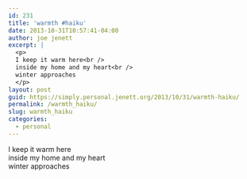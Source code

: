 ```yaml
---
id: 231
title: 'warmth #haiku'
date: 2013-10-31T10:57:41-04:00
author: joe jenett
excerpt: |
  <p>
  I keep it warm here<br />
  inside my home and my heart<br />
  winter approaches
  </p>
layout: post
guid: https://simply.personal.jenett.org/2013/10/31/warmth-haiku/
permalink: /warmth_haiku/
slug: warmth_haiku
categories:
  - personal
---
```

I keep it warm here  
inside my home and my heart  
winter approaches